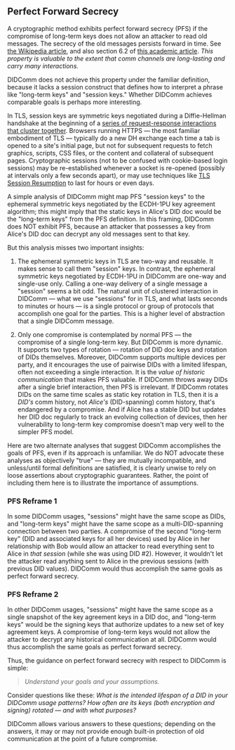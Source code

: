 ## Perfect Forward Secrecy

A cryptographic method exhibits perfect forward secrecy (PFS) if the compromise of long-term keys does not allow an attacker to read old messages. The secrecy of the old messages persists forward in time. See [the Wikipedia article](https://en.wikipedia.org/wiki/Forward_secrecy), and also section 6.2 of [this academic article](https://eprint.iacr.org/2005/176.pdf). *This property is valuable to the extent that comm channels are long-lasting and carry many interactions.*

DIDComm does not achieve this property under the familiar definition, because it lacks a session construct that defines how to interpret a phrase like "long-term keys" and "session keys." Whether DIDComm achieves comparable goals is perhaps more interesting.

In TLS, session keys are symmetric keys negotiated during a Diffie-Hellman handshake at the beginning of a [series of request-response interactions that cluster together](https://www.cloudflare.com/learning/ssl/what-is-a-session-key/). Browsers running HTTPS &mdash; the most familiar embodiment of TLS &mdash; typically do a new DH exchange each time a tab is opened to a site's initial page, but not for subsequent requests to fetch graphics, scripts, CSS files, or the content and collateral of subsequent pages. Cryptographic sessions (not to be confused with cookie-based login sessions) may be re-established whenever a socket is re-opened (possibly at intervals only a few seconds apart), or may use techniques like [TLS Session Resumption](https://www.venafi.com/blog/tls-session-resumption) to last for hours or even days.

A simple analysis of DIDComm might map PFS "session keys" to the ephemeral symmetric keys negotiated by the ECDH-1PU key agreement algorithm; this might imply that the static keys in Alice's DID doc would be the "long-term keys" from the PFS definition. In this framing, DIDComm does NOT exhibit PFS, because an attacker that possesses a key from Alice's DID doc can decrypt any old messages sent to that key.

But this analysis misses two important insights:

1. The ephemeral symmetric keys in TLS are two-way and reusable. It makes sense to call them "session" keys. In contrast, the ephemeral symmetric keys negotiated by ECDH-1PU in DIDComm are one-way and single-use only. Calling a one-way delivery of a single message a "session" seems a bit odd. The natural unit of clustered interaction in DIDComm &mdash; what we use "sessions" for in TLS, and what lasts seconds to minutes or hours &mdash; is a single protocol or group of protocols that accomplish one goal for the parties. This is a higher level of abstraction that a single DIDComm message.

2. Only one compromise is contemplated by normal PFS &mdash; the compromise of a single long-term key. But DIDComm is more dynamic. It supports two types of rotation &mdash; rotation of DID doc keys and rotation of DIDs themselves. Moreover, DIDComm supports multiple devices per party, and it encourages the use of pairwise DIDs with a limited lifespan, often not exceeding a single interaction. It is the *value of historic communication* that makes PFS valuable. If DIDComm throws away DIDs after a single brief interaction, then PFS is irrelevant. If DIDComm rotates DIDs on the same time scales as static key rotation in TLS, then it is a *DID's* comm history, not *Alice's* (DID-spanning) comm history, that's endangered by a compromise. And if Alice has a stable DID but updates her DID doc regularly to track an evolving collection of devices, then her vulnerability to long-term key compromise doesn't map very well to the simpler PFS model.

Here are two alternate analyses that suggest DIDComm accomplishes the goals of PFS, even if its approach is unfamiliar. We do NOT advocate these analyses as objectively "true" &mdash; they are mutually incompatible, and unless/until formal definitions are satisfied, it is clearly unwise to rely on loose assertions about cryptographic guarantees. Rather, the point of including them here is to illustrate the importance of assumptions. 

### PFS Reframe 1

In some DIDComm usages, "sessions" might have the same scope as DIDs, and "long-term keys" might have the same scope as a multi-DID-spanning connection between two parties. A compromise of the second "long-term key" (DID and associated keys for all her devices) used by Alice in her relationship with Bob would allow an attacker to read everything sent to Alice in *that session* (while she was using DID #2). However, it wouldn't let the attacker read anything sent to Alice in the previous sessions (with previous DID values). DIDComm would thus accomplish the same goals as perfect forward secrecy.

### PFS Reframe 2

In other DIDComm usages, "sessions" might have the same scope as a single snapshot of the key agreement keys in a DID doc, and "long-term keys" would be the signing keys that authorize updates to a new set of key agreement keys. A compromise of long-term keys would not allow the attacker to decrypt any historical communication at all. DIDComm would thus accomplish the same goals as perfect forward secrecy.

Thus, the guidance on perfect forward secrecy with respect to DIDComm is simple:

>*Understand your goals and your assumptions.*

Consider questions like these: *What is the intended lifespan of a DID in your DIDComm usage patterns? How often are its keys (both encryption and signing) rotated &mdash; and with what purposes?*

DIDComm allows various answers to these questions; depending on the answers, it may or may not provide enough built-in protection of old communication at the point of a future compromise.